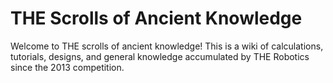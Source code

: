 # THE Scrolls of Ancient Knowledge

Welcome to THE scrolls of ancient knowledge! This is a wiki of calculations, tutorials, designs, and general knowledge accumulated by THE Robotics since the 2013 competition. 
